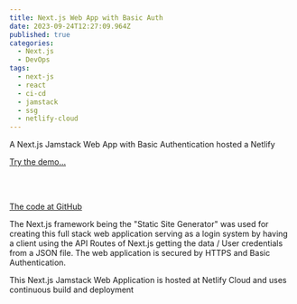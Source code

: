 ```yaml
---
title: Next.js Web App with Basic Auth
date: 2023-09-24T12:27:09.964Z
published: true
categories:
  - Next.js
  - DevOps
tags:
  - next-js
  - react
  - ci-cd
  - jamstack
  - ssg
  - netlify-cloud
---
```

A Next.js Jamstack Web App with Basic Authentication hosted a Netlify

<a href="https://psonextjsone.netlify.app/" target="_blank">Try the demo...</a>

<br /><br />

<a href="https://github.com/persteenolsen/next-js-basic-auth" target="_blank">The code at GitHub</a>

The Next.js framework being the "Static Site Generator" was used for creating this full stack web application serving as a login system by having a client using the API Routes of Next.js getting the data / User credentials from a JSON file. The web application is secured by HTTPS and Basic Authentication.

This Next.js Jamstack Web Application is hosted at Netlify Cloud and uses continuous build and deployment